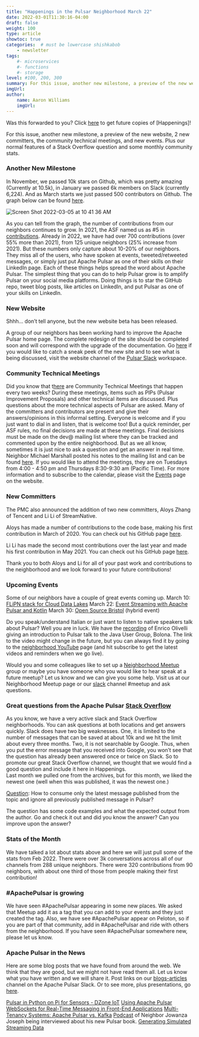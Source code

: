 ```yaml
---
title: "Happenings in the Pulsar Neighborhood March 22"
date: 2022-03-01T11:30:16-04:00
draft: false
weight: 100
type: article
showtoc: true
categories:  # must be lowercase shishkabob
    - newsletter
tags:
    #- microservices
    #- functions
    #- storage
level: #100, 200, 300
summary: For this issue, another new milestone, a preview of the new website, 2 new committers, the community technical meetings, and new events.  Plus our normal features of a Stack Overflow question and some monthly community stats.
imgUrl:
author:
    name: Aaron Williams
    imgUrl:
---
```


Was this forwarded to you? Click [here](https://lp.constantcontactpages.com/su/8nAlVKo/APNeighborhood) to get future copies of [Happenings]!

For this issue, another new milestone, a preview of the new website, 2 new committers, the community technical meetings, and new events.  Plus our normal features of a Stack Overflow question and some monthly community stats.

### **Another New Milestone**

In November, we passed 10k stars on Github, which was pretty amazing (Currently at 10.5k), in January we passed 6k members on Slack (currently 6,224).  And as March starts we just passed 500 contributors on Github.  The graph below can be found [here](https://www.apiseven.com/en/contributor-graph?chart=contributorOverTime&repo=apache/pulsar). 

![Screen Shot 2022-03-05 at 10 41 36 AM](https://user-images.githubusercontent.com/1042872/157122344-24c4e9e6-46f3-4338-affc-abeabfc4a38d.png)

As you can tell from the graph, the number of contributions from our neighbors continues to grow.  In 2021, the ASF named us as #5 in [contributions](https://medium.com/apache-pulsar-neighborhood/apache-pulsar-is-5-in-commits-to-asf-projects-2012ed0ab5c7).  Already in 2022, we have had over 700 contributions (over 55% more than 2021), from 125 unique neighbors (25% increase from 2021).  But these numbers only capture about 10-20% of our neighbors.  They miss all of the users, who have spoken at events, tweeted/retweeted messages, or simply just put Apache Pulsar as one of their skills on their LinkedIn page.  Each of these things helps spread the word about Apache Pulsar.  The simplest thing that you can do to help Pulsar grow is to amplify Pulsar on your social media platforms.  Doing things is to star the GitHub repo, tweet blog posts, like articles on LinkedIn, and put Pulsar as one of your skills on LinkedIn.

### **New Website**
Shhh… don’t tell anyone, but the new website beta has been released.  

A group of our neighbors has been working hard to improve the Apache Pulsar home page.  The complete redesign of the site should be completed soon and will correspond with the upgrade of the documentation.  Go [here](https://pulsar-next.staged.apache.org/) if you would like to catch a sneak peek of the new site and to see what is being discussed, visit the website channel of the [Pulsar Slack](http://apache-pulsar.slack.com/) workspace. 

### **Community Technical Meetings**
Did you know that t[here](https://lists.apache.org/thread/cyzl64qcb0srcb7smdzn6gzm9z8hcdn2) are Community Technical Meetings that happen every two weeks?  During these meetings, items such as PIPs (Pulsar Improvement Proposals) and other technical items are discussed.  Plus questions about the more technical aspects of Pulsar are asked.  Many of the committers and contributors are present and give their answers/opinions in this informal setting.  Everyone is welcome and if you just want to dial in and listen, that is welcome too!  But a quick reminder, per ASF rules, no final decisions are made at these meetings.  Final decisions must be made on the dev@ mailing list where they can be tracked and commented upon by the entire neighborhood.  But as we all know, sometimes it is just nice to ask a question and get an answer in real time.  Neighbor Michael Marshall posted his notes to the mailing list and can be found [here](https://lists.apache.org/thread/cyzl64qcb0srcb7smdzn6gzm9z8hcdn2).  If you would like to attend the meetings, they are on Tuesdays from 4:00 - 4:50 pm and Thursdays 8:30-9:30 am (Pacific Time).  For more information and to subscribe to the calendar, please visit the [Events](https://pulsar.staged.apache.org/en/events/) page on the website. 

### **New Committers**
The PMC also announced the addition of two new committers, Aloys Zhang of Tencent and Li Li of StreamNative. 

Aloys has made a number of contributions to the code base, making his first contribution in March of 2020.  You can check out his GitHub page [here](https://github.com/aloyszhang).

Li Li has made the second most contributions over the last year and made his first contribution in May 2021.  You can check out his GitHub page [here](https://github.com/urfreespace).

Thank you to both Aloys and Li for all of your past work and contributions to the neighborhood and we look forward to your future contributions!

### **Upcoming Events**
Some of our neighbors have a couple of great events coming up. 
March 10: [FLiPN stack for Cloud Data Lakes](https://www.meetup.com/new-york-city-apache-pulsar-meetup/events/283837865/)
March 22: [Event Streaming with Apache Pulsar and Kotlin](https://info.jetbrains.com/kotlin-webinar-march22-2022.html)
March 30: [Open Source Bristol](https://www.meetup.com/Open-Source-Bristol/events/284198269/) (hybrid event)

Do you speak/understand Italian or just want to listen to native speakers talk about Pulsar?  Well you are in luck.  We have the [recording](https://www.youtube.com/watch?v=vLdvqLO2Qq4&t=11s) of Enrico Olivelli giving an introduction to Pulsar talk to the Java User Group, Bolona.  The link to the video might change in the future, but you can always find it by going to the [neighborhood YouTube](https://www.youtube.com/apachepulsarneighborhood) page (and hit subscribe to get the latest videos and reminders when we go live).

Would you and some colleagues like to set up a [Neighborhood Meetup](https://www.meetup.com/pro/apache-pulsar-neighborhood) group or maybe you have someone who you would like to hear speak at a future meetup?  Let us know and we can give you some help.  Visit us at our Neighborhood Meetup page or our [slack](https://pulsar.apache.org/en/contact/) channel #meetup and ask questions.  

### **Great questions from the Apache Pulsar [Stack Overflow](https://stackoverflow.com/questions/tagged/apache-pulsar?tab=Newest)** 
As you know, we have a very active slack and Stack Overflow neighborhoods.  You can ask questions at both locations and get answers quickly.  Slack does have two big weaknesses.  One, it is limited to the number of messages that can be saved at about 10k and we hit the limit about every three months.  Two, it is not searchable by Google.  Thus, when you put the error message that you received into Google, you won’t see that the question has already been answered once or twice on Slack.  So to promote our great Stack Overflow channel, we thought that we would find a good question and include it here in Happenings.  
Last month we pulled one from the archives, but for this month, we liked the newest one (well when this was published, it was the newest one.)

[Question](https://stackoverflow.com/questions/71327604/how-to-consume-only-the-latest-message-published-from-the-topic-and-ignore-all-p): How to consume only the latest message published from the topic and ignore all previously published message in Pulsar?

The question has some code examples and what the expected output from the author.  Go and check it out and did you know the answer?  Can you improve upon the answer?

### **Stats of the Month**
We have talked a lot about stats above and here we will just pull some of the stats from Feb 2022.  There were over 3k conversations across all of our channels from 288 unique neighbors.   There were 320 contributions from 90 neighbors, with about one third of those from people making their first contribution!

### **#ApachePulsar is growing**
We have seen #ApachePulsar appearing in some new places.  We asked that Meetup add it as a tag that you can add to your events and they just created the tag.  Also, we have see #ApachePulsar appear on Peloton, so if you are part of that community, add in #ApachePulsar and ride with others from the neighborhood.  If you have seen #ApachePulsar somewhere new, please let us know. 

### **Apache Pulsar in the News**
Here are some blog posts that we have found from around the web. We think that they are good, but we might not have read them all. Let us know what you have written and we will share it.  Post links on our [blogs-articles](https://apache-pulsar.slack.com/archives/C02CUPZ2KMZ) channel on the Apache Pulsar Slack.  Or to see more, plus presentations, go [here](https://pulsar.apache.org/en/resources/).

[Pulsar in Python on Pi for Sensors - DZone IoT](https://dzone.com/articles/pulsar-in-python-on-pi)
[Using Apache Pulsar WebSockets for Real-Time Messaging in Front-End Applications](https://medium.com/@tspann/using-apache-pulsar-websockets-for-real-time-messaging-in-front-end-applications-cf0ac2d80d10)
[Multi-Tenancy Systems: Apache Pulsar vs. Kafka](https://datastax.medium.com/multi-tenancy-systems-apache-pulsar-vs-kafka-5442c9916da8)
[Podcast](https://podcast.tdhopper.com/008.html) of Neighbor Jowanza Joseph being interviewed about his new Pulsar book. 
[Generating Simulated Streaming Data](https://dzone.com/articles/generating-simulated-streaming-data)
